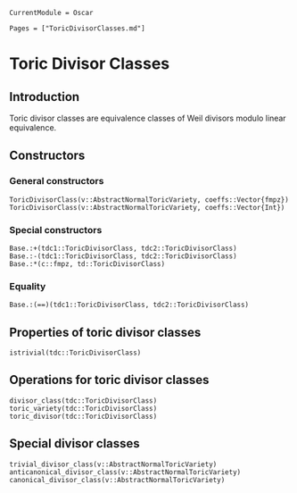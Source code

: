```@meta
CurrentModule = Oscar
```

```@contents
Pages = ["ToricDivisorClasses.md"]
```


# Toric Divisor Classes

## Introduction

Toric divisor classes are equivalence classes of Weil divisors modulo linear equivalence.


## Constructors

### General constructors

```@docs
ToricDivisorClass(v::AbstractNormalToricVariety, coeffs::Vector{fmpz})
ToricDivisorClass(v::AbstractNormalToricVariety, coeffs::Vector{Int})
```

### Special constructors

```@docs
Base.:+(tdc1::ToricDivisorClass, tdc2::ToricDivisorClass)
Base.:-(tdc1::ToricDivisorClass, tdc2::ToricDivisorClass)
Base.:*(c::fmpz, td::ToricDivisorClass)
```

### Equality

```@docs
Base.:(==)(tdc1::ToricDivisorClass, tdc2::ToricDivisorClass)
```

## Properties of toric divisor classes

```@docs
istrivial(tdc::ToricDivisorClass)
```

## Operations for toric divisor classes

```@docs
divisor_class(tdc::ToricDivisorClass)
toric_variety(tdc::ToricDivisorClass)
toric_divisor(tdc::ToricDivisorClass)
```

## Special divisor classes

```@docs
trivial_divisor_class(v::AbstractNormalToricVariety)
anticanonical_divisor_class(v::AbstractNormalToricVariety)
canonical_divisor_class(v::AbstractNormalToricVariety)
```

